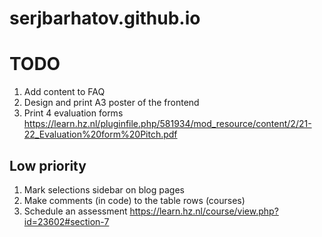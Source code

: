 # serjbarhatov.github.io

# TODO

1. Add content to FAQ
1. Design and print A3 poster of the frontend
1. Print 4 evaluation forms https://learn.hz.nl/pluginfile.php/581934/mod_resource/content/2/21-22_Evaluation%20form%20Pitch.pdf




## Low priority
1. Mark selections sidebar on blog pages
1. Make comments (in code) to the table rows (courses)
1. Schedule an assessment https://learn.hz.nl/course/view.php?id=23602#section-7
